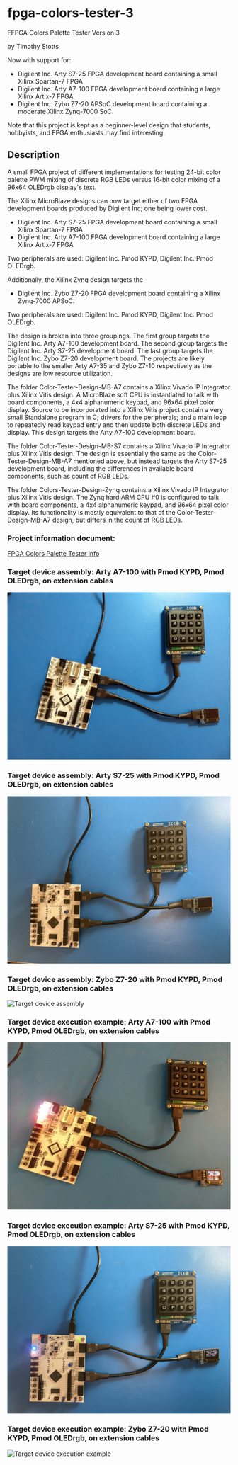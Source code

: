 # fpga-colors-tester-3

FFPGA Colors Palette Tester Version 3

by Timothy Stotts

Now with support for:

- Digilent Inc. Arty S7-25 FPGA development board containing a small Xilinx Spartan-7 FPGA
- Digilent Inc. Arty A7-100 FPGA development board containing a large Xilinx Artix-7 FPGA
- Digilent Inc. Zybo Z7-20 APSoC development board containing a moderate Xilinx Zynq-7000 SoC.

Note that this project is kept as a beginner-level design that students, hobbyists, and
FPGA enthusiasts may find interesting.

## Description
A small FPGA project of different implementations for testing 24-bit color palette PWM mixing of discrete RGB LEDs
versus 16-bit color mixing of a 96x64 OLEDrgb display's text.

The Xilinx MicroBlaze designs can now target either of two FPGA development boards produced by Digilent Inc; one being
lower cost.
- Digilent Inc. Arty S7-25 FPGA development board containing a small Xilinx Spartan-7 FPGA
- Digilent Inc. Arty A7-100 FPGA development board containing a large Xilinx Artix-7 FPGA

Two peripherals are used: Digilent Inc. Pmod KYPD, Digilent Inc. Pmod OLEDrgb.

Additionally, the Xilinx Zynq design targets the
- Digilent Inc. Zybo Z7-20 FPGA development board containing a Xilinx Zynq-7000 APSoC.

Two peripherals are used: Digilent Inc. Pmod KYPD, Digilent Inc. Pmod OLEDrgb.

The design is broken into three groupings.
The first group targets the Digilent Inc. Arty A7-100 development board.
The second group targets the Digilent Inc. Arty S7-25 development board.
The last group targets the Digilent Inc. Zybo Z7-20 development board.
The projects are likely portable to the smaller Arty A7-35 and Zybo Z7-10
respectively as the designs are low resource utilization.

The folder Color-Tester-Design-MB-A7 contains a Xilinx Vivado IP Integrator plus
Xilinx Vitis design. A MicroBlaze soft CPU is instantiated to talk with board components,
a 4x4 alphanumeric keypad, and 96x64 pixel color display.
Source to be incorporated into a Xilinx Vitis project contain
a very small Standalone program in C; drivers for the peripherals; and a main loop to repeatedly
read keypad entry and then update both discrete LEDs and display.
This design targets the Arty A7-100 development board.

The folder Color-Tester-Design-MB-S7 contains a Xilinx Vivado IP Integrator plus
Xilinx Vitis design. The design is essentially the same as the Color-Tester-Design-MB-A7 mentioned
above, but instead targets the Arty S7-25 development board, including the differences in available
board components, such as count of RGB LEDs.

The folder Colors-Tester-Design-Zynq contains a Xilinx Vivado IP Integrator plus Xilinx Vitis
design. The Zynq hard ARM CPU #0 is configured to talk with board components, a 4x4 alphanumeric
keypad, and 96x64 pixel color display. Its functionality is mostly equivalent to that of the
Color-Tester-Design-MB-A7 design, but differs in the count of RGB LEDs.

### Project information document:

[FPGA Colors Palette Tester info](https://github.com/timothystotts/fpga-colors-tester-3/blob/main/Colors%20Palette%20Tester%20-%20Refreshed.pdf)

### Target device assembly: Arty A7-100 with Pmod KYPD, Pmod OLEDrgb, on extension cables
![Target device assembly](https://github.com/timothystotts/fpga-colors-tester-3/blob/main/Color-Tester-Design-Documents/img_color-palette-tester-assembled-20200831_202137119.jpg)

### Target device assembly: Arty S7-25 with Pmod KYPD, Pmod OLEDrgb, on extension cables
![Target device assembly](https://github.com/timothystotts/fpga-colors-tester-3/blob/main/Color-Tester-Design-Documents/img_color-palette-tester-s7-assembled-20220715.jpg)

### Target device assembly: Zybo Z7-20 with Pmod KYPD, Pmod OLEDrgb, on extension cables
![Target device assembly](https://github.com/timothystotts/fpga-colors-tester-3/blob/main/Color-Tester-Design-Documents/img_color-palette-tester-zynq-assembled-20200902_130951746.jpg)

### Target device execution example: Arty A7-100 with Pmod KYPD, Pmod OLEDrgb, on extension cables
![Target device execution example](https://github.com/timothystotts/fpga-colors-tester-3/blob/main/Color-Tester-Design-Documents/img_color-palette-tester-executing-a-20200831_204635464.jpg)

### Target device execution example: Arty S7-25 with Pmod KYPD, Pmod OLEDrgb, on extension cables
![Target device execution example](https://github.com/timothystotts/fpga-colors-tester-3/blob/main/Color-Tester-Design-Documents/img_color-palette-tester-s7-executing-a-20220715.jpg)

### Target device execution example: Zybo Z7-20 with Pmod KYPD, Pmod OLEDrgb, on extension cables
![Target device execution example](https://github.com/timothystotts/fpga-colors-tester-3/blob/main/Color-Tester-Design-Documents/img_color-palette-tester-zynq-executing-a-20200902_130933775.jpg)
